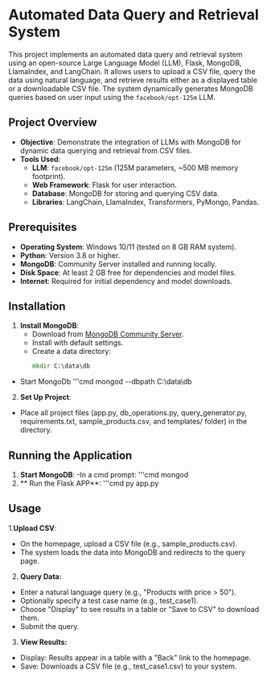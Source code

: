 # Automated Data Query and Retrieval System

This project implements an automated data query and retrieval system using an open-source Large Language Model (LLM), Flask, MongoDB, LlamaIndex, and LangChain. It allows users to upload a CSV file, query the data using natural language, and retrieve results either as a displayed table or a downloadable CSV file. The system dynamically generates MongoDB queries based on user input using the `facebook/opt-125m` LLM.

## Project Overview
- **Objective**: Demonstrate the integration of LLMs with MongoDB for dynamic data querying and retrieval from CSV files.
- **Tools Used**:
  - **LLM**: `facebook/opt-125m` (125M parameters, ~500 MB memory footprint).
  - **Web Framework**: Flask for user interaction.
  - **Database**: MongoDB for storing and querying CSV data.
  - **Libraries**: LangChain, LlamaIndex, Transformers, PyMongo, Pandas.

## Prerequisites
- **Operating System**: Windows 10/11 (tested on 8 GB RAM system).
- **Python**: Version 3.8 or higher.
- **MongoDB**: Community Server installed and running locally.
- **Disk Space**: At least 2 GB free for dependencies and model files.
- **Internet**: Required for initial dependency and model downloads.

## Installation
1. **Install MongoDB**:
   - Download from [MongoDB Community Server](https://www.mongodb.com/try/download/community).
   - Install with default settings.
   - Create a data directory:
     ```cmd
     mkdir C:\data\db
  - Start MongoDb
    '''cmd
    mongod --dbpath C:\data\db
2. **Set Up Project**:
  - Place all project files (app.py, db_operations.py, query_generator.py, requirements.txt, sample_products.csv, and templates/ folder) in the directory.

## Running the Application
1. **Start MongoDB**:
   -In a cmd prompt:
   '''cmd
   mongod
2. ** Run the Flask APP**:
   '''cmd
   py app.py
## Usage
1.**Upload CSV**:
 - On the homepage, upload a CSV file (e.g., sample_products.csv).
 - The system loads the data into MongoDB and redirects to the query page.
2. **Query Data:**
 - Enter a natural language query (e.g., "Products with price > 50").
 - Optionally specify a test case name (e.g., test_case1).
 - Choose "Display" to see results in a table or "Save to CSV" to download them.
 - Submit the query.
3. **View Results:**
 - Display: Results appear in a table with a "Back" link to the homepage.
 - Save: Downloads a CSV file (e.g., test_case1.csv) to your system.

   
   
   
